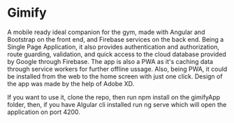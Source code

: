 # Gimify
A mobile ready ideal companion for the gym, made with Angular and Bootstrap on the front end, and Firebase services on the back end. Being a Single Page Application, it also provides authentication and authorization, route guarding, validation, and quick access to the cloud database provided by Google through Firebase. The app is also a PWA as it's caching data through service workers for further offline ussage. Also, being PWA, it could be installed from the web to the home screen with just one click. Design of the app was made by the help of Adobe XD.

If you want to use it, clone the repo, then run npm install on the gimifyApp folder, then, if you have Algular cli installed run ng serve which will open the application on port 4200.
